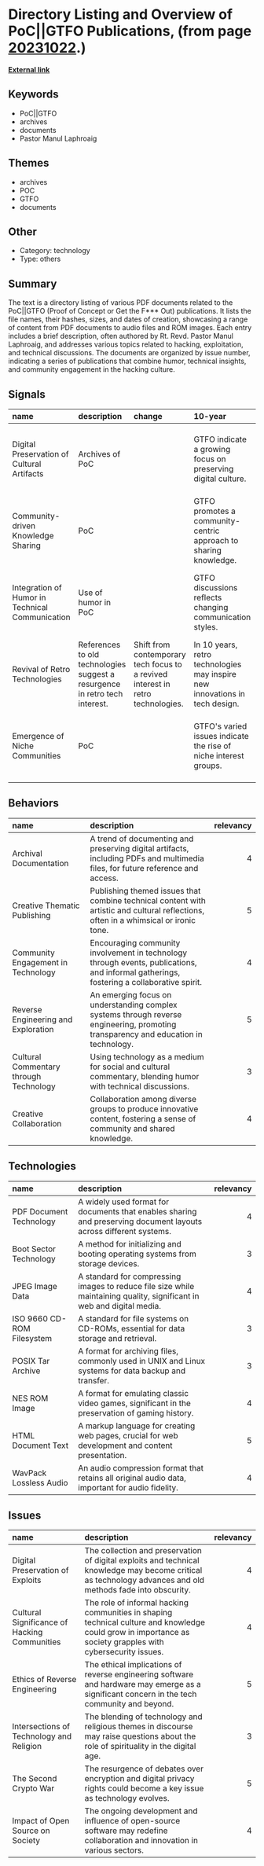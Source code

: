 # __Directory Listing and Overview of PoC||GTFO Publications__, (from page [20231022](https://kghosh.substack.com/p/20231022).)

__[External link](https://pocorgtfo.hacke.rs/)__



## Keywords

* PoC||GTFO
* archives
* documents
* Pastor Manul Laphroaig

## Themes

* archives
* POC
* GTFO
* documents

## Other

* Category: technology
* Type: others

## Summary

The text is a directory listing of various PDF documents related to the PoC||GTFO (Proof of Concept or Get the F*** Out) publications. It lists the file names, their hashes, sizes, and dates of creation, showcasing a range of content from PDF documents to audio files and ROM images. Each entry includes a brief description, often authored by Rt. Revd. Pastor Manul Laphroaig, and addresses various topics related to hacking, exploitation, and technical discussions. The documents are organized by issue number, indicating a series of publications that combine humor, technical insights, and community engagement in the hacking culture.

## Signals

| name                                            | description                                                                   | change                                                                             | 10-year                                                                        | driving-force                                                               |   relevancy |
|:------------------------------------------------|:------------------------------------------------------------------------------|:-----------------------------------------------------------------------------------|:-------------------------------------------------------------------------------|:----------------------------------------------------------------------------|------------:|
| Digital Preservation of Cultural Artifacts      | Archives of PoC||GTFO indicate a growing focus on preserving digital culture. | Shift from physical to digital preservation of cultural and technical documents.   | In 10 years, digital archives may be mainstream in preserving niche cultures.  | The increasing need to document and preserve diverse digital cultures.      |           4 |
| Community-driven Knowledge Sharing              | PoC||GTFO promotes a community-centric approach to sharing knowledge.         | Transition from centralized to decentralized knowledge sharing within communities. | In 10 years, decentralized platforms for knowledge sharing may be widely used. | The desire for open-source collaboration and shared learning experiences.   |           5 |
| Integration of Humor in Technical Communication | Use of humor in PoC||GTFO discussions reflects changing communication styles. | Shift from formal to more informal, humorous communication in technical fields.    | In 10 years, humor may be a standard aspect of technical documentation.        | The need to make technical content more accessible and engaging.            |           3 |
| Revival of Retro Technologies                   | References to old technologies suggest a resurgence in retro tech interest.   | Shift from contemporary tech focus to a revived interest in retro technologies.    | In 10 years, retro technologies may inspire new innovations in tech design.    | Nostalgia and the desire to reconnect with past technologies and practices. |           4 |
| Emergence of Niche Communities                  | PoC||GTFO's varied issues indicate the rise of niche interest groups.         | Transition from general tech communities to more specialized interest groups.      | In 10 years, niche communities may dominate the landscape of tech culture.     | The fragmentation of interests and the pursuit of specialized knowledge.    |           4 |

## Behaviors

| name                                   | description                                                                                                                              |   relevancy |
|:---------------------------------------|:-----------------------------------------------------------------------------------------------------------------------------------------|------------:|
| Archival Documentation                 | A trend of documenting and preserving digital artifacts, including PDFs and multimedia files, for future reference and access.           |           4 |
| Creative Thematic Publishing           | Publishing themed issues that combine technical content with artistic and cultural reflections, often in a whimsical or ironic tone.     |           5 |
| Community Engagement in Technology     | Encouraging community involvement in technology through events, publications, and informal gatherings, fostering a collaborative spirit. |           4 |
| Reverse Engineering and Exploration    | An emerging focus on understanding complex systems through reverse engineering, promoting transparency and education in technology.      |           5 |
| Cultural Commentary through Technology | Using technology as a medium for social and cultural commentary, blending humor with technical discussions.                              |           3 |
| Creative Collaboration                 | Collaboration among diverse groups to produce innovative content, fostering a sense of community and shared knowledge.                   |           4 |

## Technologies

| name                       | description                                                                                                            |   relevancy |
|:---------------------------|:-----------------------------------------------------------------------------------------------------------------------|------------:|
| PDF Document Technology    | A widely used format for documents that enables sharing and preserving document layouts across different systems.      |           4 |
| Boot Sector Technology     | A method for initializing and booting operating systems from storage devices.                                          |           3 |
| JPEG Image Data            | A standard for compressing images to reduce file size while maintaining quality, significant in web and digital media. |           4 |
| ISO 9660 CD-ROM Filesystem | A standard for file systems on CD-ROMs, essential for data storage and retrieval.                                      |           3 |
| POSIX Tar Archive          | A format for archiving files, commonly used in UNIX and Linux systems for data backup and transfer.                    |           3 |
| NES ROM Image              | A format for emulating classic video games, significant in the preservation of gaming history.                         |           4 |
| HTML Document Text         | A markup language for creating web pages, crucial for web development and content presentation.                        |           5 |
| WavPack Lossless Audio     | An audio compression format that retains all original audio data, important for audio fidelity.                        |           4 |

## Issues

| name                                         | description                                                                                                                                                 |   relevancy |
|:---------------------------------------------|:------------------------------------------------------------------------------------------------------------------------------------------------------------|------------:|
| Digital Preservation of Exploits             | The collection and preservation of digital exploits and technical knowledge may become critical as technology advances and old methods fade into obscurity. |           4 |
| Cultural Significance of Hacking Communities | The role of informal hacking communities in shaping technical culture and knowledge could grow in importance as society grapples with cybersecurity issues. |           4 |
| Ethics of Reverse Engineering                | The ethical implications of reverse engineering software and hardware may emerge as a significant concern in the tech community and beyond.                 |           5 |
| Intersections of Technology and Religion     | The blending of technology and religious themes in discourse may raise questions about the role of spirituality in the digital age.                         |           3 |
| The Second Crypto War                        | The resurgence of debates over encryption and digital privacy rights could become a key issue as technology evolves.                                        |           5 |
| Impact of Open Source on Society             | The ongoing development and influence of open-source software may redefine collaboration and innovation in various sectors.                                 |           4 |
